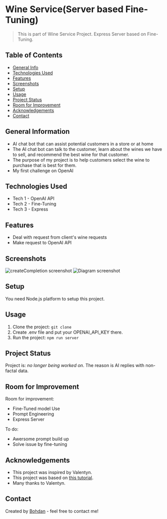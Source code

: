 # Wine Service(Server based Fine-Tuning)

> This is part of Wine Service Project. Express Server based on Fine-Tuning.

## Table of Contents

- [General Info](#general-information)
- [Technologies Used](#technologies-used)
- [Features](#features)
- [Screenshots](#screenshots)
- [Setup](#setup)
- [Usage](#usage)
- [Project Status](#project-status)
- [Room for Improvement](#room-for-improvement)
- [Acknowledgements](#acknowledgements)
- [Contact](#contact)

## General Information

- AI chat bot that can assist potential customers in a store or at home
- The AI chat bot can talk to the customer, learn about the wines we have to sell, and recommend the best wine for that customer.
- The purpose of my project is to help customers select the wine to purchase that is best for them.
- My first challenge on OpenAI

## Technologies Used

- Tech 1 - OpenAI API
- Tech 2 - Fine-Tuning
- Tech 3 - Express

## Features

- Deal with request from client's wine requests
- Make request to OpenAI API

## Screenshots

![createCompletion screenshot](./img/screenshot-1.png)
![Diagram screenshot](./img/screenshot-2.png)

## Setup

You need Node.js platform to setup this project.

## Usage

1. Clone the project: `git clone`
2. Create .env file and put your OPENAI_API_KEY there.
3. Run the project: `npm run server`

## Project Status

Project is: _no longer being worked on_. The reason is AI replies with non-factal data.

## Room for Improvement

Room for improvement:

- Fine-Tuned model Use
- Prompt Engineering
- Express Server

To do:

- Awersome prompt build up
- Solve issue by fine-tuning

## Acknowledgements

- This project was inspired by Valentyn.
- This project was based on [this tutorial](https://openai.com/api/docs/).
- Many thanks to Valentyn.

## Contact

Created by [Bohdan](https://softdev629.github.io) - feel free to contact me!

